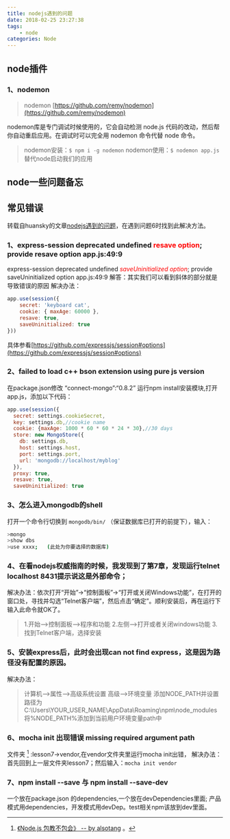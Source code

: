 ```yaml
---
title: nodejs遇到的问题
date: 2018-02-25 23:27:38
tags: 
    - node
categories: Node
---
```


## node插件

### 1、nodemon 

> nodemon [https://github.com/remy/nodemon](https://github.com/remy/nodemon)

nodemon库是专门调试时候使用的，它会自动检测 node.js 代码的改动，然后帮你自动重启应用。在调试时可以完全用 nodemon 命令代替 node 命令。
> nodemon安装：`$ npm i -g nodemon`
> nodemon使用：`$ nodemon app.js` 替代node启动我们的应用

## node一些问题备忘


## 常见错误

转载自huansky的文章[nodejs遇到的问题](https://www.cnblogs.com/huansky/p/5524743.html)，在遇到问题6时找到此解决方法。

### 1、express-session deprecated undefined <font color=#ff0000 >**resave option**</font>; provide resave option app.js:49:9

express-session deprecated undefined <font color=#ff0000 >*saveUninitialized option*</font>; provide saveUninitialized option app.js:49:9
解答：其实我们可以看到斜体的部分就是导致错误的原因
解决办法：
``` javascript
app.use(session({
    secret: 'keyboard cat', 
    cookie: { maxAge: 60000 }, 
    resave: true, 
    saveUninitialized: true 
}))
```
具体参看[https://github.com/expressjs/session#options](https://github.com/expressjs/session#options)

### 2、failed to load c++ bson extension using pure js version

在package.json修改  “connect-mongo”:“0.8.2” 运行npm install安装模块,打开app.js，添加以下代码：

``` javascript
app.use(session({
  secret: settings.cookieSecret,
  key: settings.db,//cookie name
  cookie: {maxAge: 1000 * 60 * 60 * 24 * 30},//30 days
  store: new MongoStore({
    db: settings.db,
    host: settings.host,
    port: settings.port,
    url: 'mongodb://localhost/myblog'
  }),
  proxy: true,
  resave: true,
  saveUninitialized: true
```

### 3、怎么进入mongodb的shell

打开一个命令行切换到 `mongodb/bin/` （保证数据库已打开的前提下），输入：
``` bash
>mongo
>show dbs
>use xxxx;   (此处为你要选择的数据库)
```

### 4、在看nodejs权威指南的时候，我发现到了第7章，发现运行telnet localhost   8431提示说这是外部命令；

解决办法：依次打开“开始”→“控制面板”→“打开或关闭Windows功能”，在打开的窗口处，寻找并勾选“Telnet客户端”，然后点击“确定”。顺利安装后，再在运行下输入此命令就OK了。

> 1.开始–>控制面板–>程序和功能
> 2.左侧–>打开或者关闭windows功能
> 3.找到Telnet客户端，选择安装

### 5、安装express后，此时会出现can not find express，这是因为路径没有配置的原因。
 
解决办法：
> 计算机-->属性-->高级系统设置
高级-->环境变量
添加NODE_PATH并设置路径为C:\Users\YOUR_USER_NAME\AppData\Roaming\npm\node_modules
将%NODE_PATH%添加到当前用户环境变量path中

### 6、mocha init 出现错误  missing required argument path

文件夹 [^footnote] :lesson7->vendor,在vendor文件夹里运行mocha init出错，
解决办法：首先回到上一层文件夹lesson7；然后输入：`mocha init vendor`

### 7、npm install --save 与 npm install --save-dev

一个放在package.json 的dependencies,一个放在devDependencies里面;
产品模式用dependencies，开发模式用devDep。test相关npm该放到dev里面。


[^footnote]: [《Node.js 包教不包会》 -- by alsotang](https://github.com/alsotang/node-lessons/tree/master/lesson7) 。